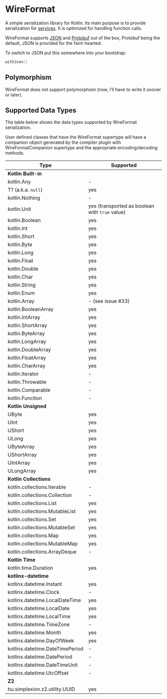# WireFormat

A simple serialization library for Kotlin. Its main purpose is to provide serialization 
for [services](../service/README). It is optimized for handling function calls.

WireFormat supports [JSON](https://json.org) and [Protobuf](https://protobuf.dev) out of the box, Protobuf being the
default, JSON is provided for the faint-hearted.

To switch to JSON put this somewhere into your bootstrap:

```kotlin
withJson()
```

## Polymorphism

WireFormat does not support polymorphism (now, I'll have to write it sooner or later).

## Supported Data Types

The table below shows the data types supported by WireFormat serialization.

User defined classes that have the WireFormat supertype will have a companion object
generated by the compiler plugin with WireFormatCompanion supertype and the appropriate
encoding/decoding methods.

| Type                             | Supported                                      |
|----------------------------------|------------------------------------------------|
| **Kotlin Built-in**              |                                                |
| kotlin.Any                       | -                                              |
| T? (a.k.a. `null`)               | yes                                            |
| kotlin.Nothing                   | -                                              |
| kotlin.Unit                      | yes (transported as boolean with `true` value) | 
| kotlin.Boolean                   | yes                                            |
| kotlin.Int                       | yes                                            |
| kotlin.Short                     | yes                                            |
| kotlin.Byte                      | yes                                            |
| kotlin.Long                      | yes                                            |
| kotlin.Float                     | yes                                            |
| kotlin.Double                    | yes                                            |
| kotlin.Char                      | yes                                            |
| kotlin.String                    | yes                                            | 
| kotlin.Enum<T>                   | yes                                            |
| kotlin.Array<T>                  | - (see issue #33)                              |
| kotlin.BooleanArray              | yes                                            |
| kotlin.IntArray                  | yes                                            |
| kotlin.ShortArray                | yes                                            |
| kotlin.ByteArray                 | yes                                            |
| kotlin.LongArray                 | yes                                            |
| kotlin.DoubleArray               | yes                                            |
| kotlin.FloatArray                | yes                                            |
| kotlin.CharArray                 | yes                                            |
| kotlin.Iterator                  | -                                              |
| kotlin.Throwable                 | -                                              |
| kotlin.Comparable                | -                                              |
| kotlin.Function                  | -                                              |
| **Kotlin Unsigned**              |                                                | 
| UByte                            | yes                                            |
| UInt                             | yes                                            |
| UShort                           | yes                                            |
| ULong                            | yes                                            |
| UByteArray                       | yes                                            | 
| UShortArray                      | yes                                            |
| UIntArray                        | yes                                            |
| ULongArray                       | yes                                            |
| **Kotlin Collections**           |                                                |
| kotlin.collections.Iterable      | -                                              |
| kotlin.collections.Collection    | -                                              |
| kotlin.collections.List          | yes                                            |
| kotlin.collections.MutableList   | yes                                            |
| kotlin.collections.Set           | yes                                            |
| kotlin.collections.MutableSet    | yes                                            |
| kotlin.collections.Map           | yes                                            |
| kotlin.collections.MutableMap    | yes                                            |
| kotlin.collections.ArrayDeque    | -                                              | 
| **Kotlin Time**                  |                                                |
| kotlin.time.Duration             | yes                                            |
| **kotlinx-datetime**             |                                                |
| kotlinx.datetime.Instant         | yes                                            |
| kotlinx.datetime.Clock           | -                                              |
| kotlinx.datetime.LocalDateTime   | yes                                            |
| kotlinx.datetime.LocalDate       | yes                                            |
| kotlinx.datetime.LocalTime       | yes                                            |
| kotlinx.datetime.TimeZone        | -                                              |
| kotlinx.datetime.Month           | yes                                            |
| kotlinx.datetime.DayOfWeek       | yes                                            |
| kotlinx.datetime.DateTimePeriod  | -                                              |
| kotlinx.datetime.DatePeriod      | -                                              |
| kotlinx.datetime.DateTimeUnit    | -                                              |
| kotlinx.datetime.UtcOffset       | -                                              |
| **Z2**                           |                                                |
| hu.simplexion.z2.utility.UUID<T> | yes                                            |
